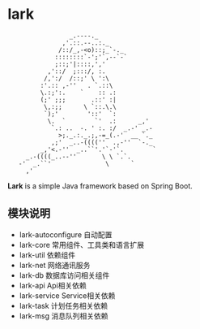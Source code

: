 # lark

```
                 _.----._
               ,'.::.--..:._
              /::/_,-<o)::;_`-._
             ::::::::`-';'`,--`-`
             ;::;'|::::,','
           ,'::/  ;:::/, :.
          /,':/  /::;' \ ':\
         :'.:: ,-''   . `.::\
         \.:;':.    `    :: .:
         (;' ;;;       .::' :|
          \,:;;      \ `::.\.\
          `);'        '::'  `:
           \.  `        `'  .:      _,'
            `.: ..  -. ' :. :/  _.-' _.-
              >;._.:._.;,-=_(.-'  __ `._
            ,;'  _..-((((''  .,-''  `-._
         _,'<.-''  _..``'.'`-'`.        `
     _.-((((_..--''       \ \ `.`.
   -'  _.``'               \      ` 
     ,'
```

**Lark** is a simple Java framework based on Spring Boot.

## 模块说明

* lark-autoconfigure 自动配置
* lark-core 常用组件、工具类和语言扩展
* lark-util 依赖组件
* lark-net 网络通讯服务
* lark-db 数据库访问相关组件
* lark-api Api相关依赖
* lark-service Service相关依赖
* lark-task 计划任务相关依赖
* lark-msg 消息队列相关依赖

